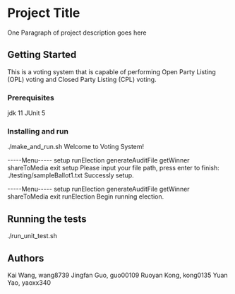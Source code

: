 # Project Title

One Paragraph of project description goes here

## Getting Started

This is a voting system that is capable of performing Open Party Listing (OPL) voting and Closed
Party Listing (CPL) voting.

### Prerequisites
jdk 11
JUnit 5

### Installing and run

./make_and_run.sh 
Welcome to Voting System!

-----Menu-----
setup
runElection
generateAuditFile
getWinner
shareToMedia
exit
setup
Please input your file path, press enter to finish:
./testing/sampleBallot1.txt
Successly setup.

-----Menu-----
setup
runElection
generateAuditFile
getWinner
shareToMedia
exit
runElection
Begin running election.


## Running the tests

./run_unit_test.sh


## Authors

Kai Wang, wang8739
Jingfan Guo, guo00109 
Ruoyan Kong, kong0135 
Yuan Yao, yaoxx340



